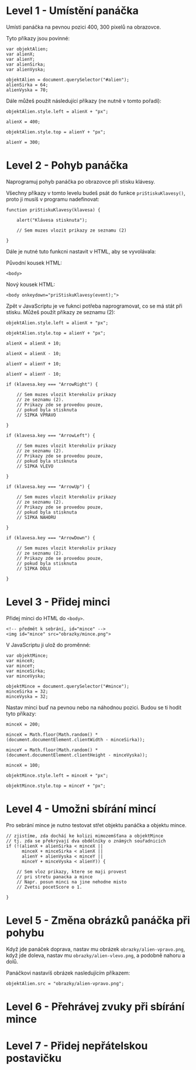 Level 1 - Umístění panáčka
==========================

Umísti panáčka na pevnou pozici 400, 300 pixelů na obrazovce.

Tyto příkazy jsou povinné:
~~~
var objektAlien;
var alienX;
var alienY;
var alienSirka;
var alienVyska;

objektAlien = document.querySelector("#alien");
alienSirka = 64;
alienVyska = 70;
~~~


Dále můžeš použít následující příkazy (ne nutně v tomto pořadí):
~~~
objektAlien.style.left = alienX + "px";
~~~

~~~
alienX = 400;
~~~

~~~
objektAlien.style.top = alienY + "px";
~~~

~~~
alienY = 300;
~~~



Level 2 - Pohyb panáčka
=======================
Naprogramuj pohyb panáčka po obrazovce při stisku klávesy.

Všechny příkazy v tomto levelu budeš psát do funkce `priStiskuKlavesy()`,
proto ji musíš v programu nadefinovat:

~~~
function priStiskuKlavesy(klavesa) {

    alert("Klávesa stisknuta"); 

    // Sem muzes vlozit prikazy ze seznamu (2)

}
~~~

Dále je nutné tuto funkcni nastavit v HTML, aby se vyvolávala:

Původní kousek HTML:
~~~
<body>
~~~

Nový kousek HTML:
~~~
<body onkeydown="priStiskuKlavesy(event);">
~~~


Zpět v JavaScriptu je ve fuknci potřeba naprogramovat,
co se má stát při stisku.
Můžeš použít příkazy ze seznamu (2):

~~~
objektAlien.style.left = alienX + "px";
~~~

~~~
objektAlien.style.top = alienY + "px";
~~~

~~~
alienX = alienX + 10;
~~~

~~~
alienX = alienX - 10;
~~~

~~~
alienY = alienY + 10;
~~~

~~~
alienY = alienY - 10;
~~~

~~~
if (klavesa.key === "ArrowRight") {

    // Sem muzes vlozit kterekoliv prikazy 
    // ze seznamu (2).
    // Prikazy zde se provedou pouze,
    // pokud byla stisknuta 
    // SIPKA VPRAVO

}
~~~

~~~
if (klavesa.key === "ArrowLeft") {

    // Sem muzes vlozit kterekoliv prikazy 
    // ze seznamu (2).
    // Prikazy zde se provedou pouze,
    // pokud byla stisknuta 
    // SIPKA VLEVO

}
~~~

~~~
if (klavesa.key === "ArrowUp") {

    // Sem muzes vlozit kterekoliv prikazy 
    // ze seznamu (2).
    // Prikazy zde se provedou pouze,
    // pokud byla stisknuta 
    // SIPKA NAHORU
    
}
~~~

~~~
if (klavesa.key === "ArrowDown") {

    // Sem muzes vlozit kterekoliv prikazy 
    // ze seznamu (2).
    // Prikazy zde se provedou pouze,
    // pokud byla stisknuta 
    // SIPKA DOLU

}
~~~



Level 3 - Přidej minci
======================

Přidej minci do HTML do `<body>`.

~~~
<!-- předmět k sebrání, id="mince" -->
<img id="mince" src="obrazky/mince.png">
~~~

V JavaScriptu ji ulož do proměnné:

~~~
var objektMince;
var minceX;
var minceY;
var minceSirka;
var minceVyska;

objektMince = document.querySelector("#mince");
minceSirka = 32;
minceVyska = 32;
~~~


Nastav minci buď na pevnou nebo na náhodnou pozici.
Budou se ti hodit tyto příkazy: 

~~~
minceX = 200;
~~~
~~~
minceX = Math.floor(Math.random() * (document.documentElement.clientWidth - minceSirka));
~~~
~~~
minceY = Math.floor(Math.random() * (document.documentElement.clientHeight - minceVyska));
~~~
~~~
minceX = 100;
~~~
~~~
objektMince.style.left = minceX + "px";
~~~
~~~
objektMince.style.top = minceY + "px";
~~~


Level 4 - Umožni sbírání mincí
============================== 

Pro sebrání mince je nutno testovat střet objektu panáčka a objektu mince.

~~~
// zjistíme, zda docháí ke kolizi mimozemšťana a objektMince
// tj. zda se překrývají dva obdélníky o známých souřadnicích
if (!(alienX + alienSirka < minceX ||
      minceX + minceSirka < alienX ||
      alienY + alienVyska < minceY ||
      minceY + minceVyska < alienY)) {
      
    // Sem vloz prikazy, ktere se maji provest
    // pri stretu panacka a mince 
    // Napr. posun minci na jine nehodne misto
    // Zvetsi pocetScore o 1.
      
}
~~~


Level 5 - Změna obrázků panáčka při pohybu
==========================================

Když jde panáček doprava, nastav mu obrázek `obrazky/alien-vpravo.png`,
když jde doleva, nastav mu `obrazky/alien-vlevo.png`, a podobně 
nahoru a dolů.

Panáčkovi nastavíš obrázek nasledujícím příkazem:
~~~
objektAlien.src = "obrazky/alien-vpravo.png";
~~~



Level 6 - Přehrávej zvuky při sbírání mince
===========================================



Level 7 - Přidej nepřátelskou postavičku
========================================
